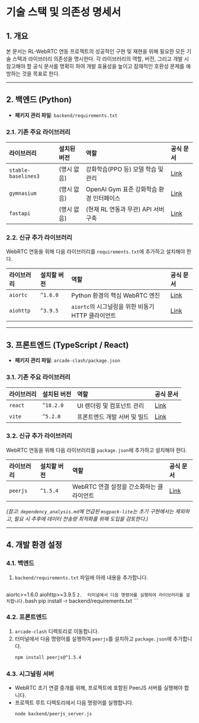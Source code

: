 # 기술 스택 및 의존성 명세서

## 1. 개요

본 문서는 RL-WebRTC 연동 프로젝트의 성공적인 구현 및 재현을 위해 필요한 모든 기술 스택과 라이브러리 의존성을 명시한다. 각 라이브러리의 역할, 버전, 그리고 개발 시 참고해야 할 공식 문서를 명확히 하여 개발 효율성을 높이고 잠재적인 호환성 문제를 예방하는 것을 목표로 한다.

---

## 2. 백엔드 (Python)

- **패키지 관리 파일**: `backend/requirements.txt`

### 2.1. 기존 주요 라이브러리

| 라이브러리             | 설치된 버전 | 역할                                   | 공식 문서                                                                 |
| :--------------------- | :---------- | :------------------------------------- | :------------------------------------------------------------------------ |
| `stable-baselines3`    | (명시 없음) | 강화학습(PPO 등) 모델 학습 및 관리     | [Link](https://stable-baselines3.readthedocs.io/en/master/)               |
| `gymnasium`            | (명시 없음) | OpenAI Gym 표준 강화학습 환경 인터페이스 | [Link](https://gymnasium.farama.org/)                                     |
| `fastapi`              | (명시 없음) | (현재 RL 연동과 무관) API 서버 구축    | [Link](https://fastapi.tiangolo.com/)                                     |

### 2.2. 신규 추가 라이브러리

WebRTC 연동을 위해 다음 라이브러리를 `requirements.txt`에 추가하고 설치해야 한다.

| 라이브러리             | 설치할 버전 | 역할                                   | 공식 문서                                                                 |
| :--------------------- | :---------- | :------------------------------------- | :------------------------------------------------------------------------ |
| `aiortc`               | `^1.6.0`    | Python 환경의 핵심 WebRTC 엔진         | [Link](https://aiortc.readthedocs.io/en/latest/)                          |
| `aiohttp`              | `^3.9.5`    | `aiortc`의 시그널링을 위한 비동기 HTTP 클라이언트 | [Link](https://docs.aiohttp.org/en/stable/)                               |

---

## 3. 프론트엔드 (TypeScript / React)

- **패키지 관리 파일**: `arcade-clash/package.json`

### 3.1. 기존 주요 라이브러리

| 라이브러리 | 설치된 버전 | 역할                       | 공식 문서                                       |
| :--------- | :---------- | :------------------------- | :---------------------------------------------- |
| `react`    | `^18.2.0`   | UI 렌더링 및 컴포넌트 관리 | [Link](https://react.dev/)                      |
| `vite`     | `^5.2.0`    | 프론트엔드 개발 서버 및 빌드 | [Link](https://vitejs.dev/)                     |

### 3.2. 신규 추가 라이브러리

WebRTC 연동을 위해 다음 라이브러리를 `package.json`에 추가하고 설치해야 한다.

| 라이브러리 | 설치할 버전 | 역할                                   | 공식 문서                                       |
| :--------- | :---------- | :------------------------------------- | :---------------------------------------------- |
| `peerjs`   | `^1.5.4`    | WebRTC 연결 설정을 간소화하는 클라이언트 | [Link](https://peerjs.com/docs.html)            |

*(참고: `dependency_analysis.md`에 언급된 `msgpack-lite`는 초기 구현에서는 제외하고, 필요 시 추후에 데이터 전송량 최적화를 위해 도입을 검토한다.)*

---

## 4. 개발 환경 설정

### 4.1. 백엔드

1.  `backend/requirements.txt` 파일에 아래 내용을 추가합니다.
    ```
aiortc>=1.6.0
aiohttp>=3.9.5
    ```
2.  터미널에서 다음 명령어를 실행하여 라이브러리를 설치합니다.
    ```bash
    pip install -r backend/requirements.txt
    ```

### 4.2. 프론트엔드

1.  `arcade-clash` 디렉토리로 이동합니다.
2.  터미널에서 다음 명령어를 실행하여 `peerjs`를 설치하고 `package.json`에 추가합니다.
    ```bash
    npm install peerjs@^1.5.4
    ```

### 4.3. 시그널링 서버

-   WebRTC 초기 연결 중개를 위해, 프로젝트에 포함된 PeerJS 서버를 실행해야 합니다.
-   프로젝트 루트 디렉토리에서 다음 명령어를 실행합니다.
    ```bash
    node backend/peerjs_server.js
    ```
